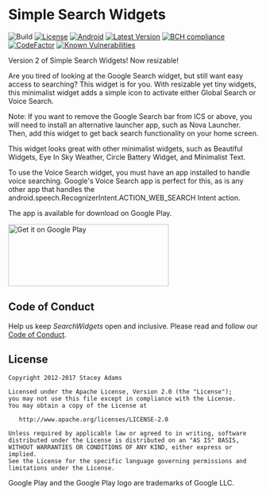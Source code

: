 # Simple Search Widgets

![Build](https://travis-ci.org/staceybellerose/SearchWidgets.svg?branch=master)
[![License](https://img.shields.io/badge/license-Apache%202-blue.svg)](https://raw.githubusercontent.com/staceybellerose/SearchWidgets/master/LICENSE)
[![Android](https://img.shields.io/badge/platform-android-green.svg)](https://developer.android.com/develop/index.html)
[![Latest Version](https://img.shields.io/github/release/staceybellerose/SearchWidgets.svg)](https://github.com/staceybellerose/SearchWidgets/releases)
[![BCH compliance](https://bettercodehub.com/edge/badge/staceybellerose/SearchWidgets?branch=master)](https://bettercodehub.com/)
[![CodeFactor](https://www.codefactor.io/repository/github/staceybellerose/searchwidgets/badge)](https://www.codefactor.io/repository/github/staceybellerose/randomwordgenerator)
[![Known Vulnerabilities](https://snyk.io/test/github/staceybellerose/searchwidgets/badge.svg)](https://snyk.io/test/github/staceybellerose/searchwidgets)

Version 2 of Simple Search Widgets! Now resizable!

Are you tired of looking at the Google Search widget, but still want easy access to searching? This widget is for you. With resizable yet tiny widgets, this minimalist widget adds a simple icon to activate either Global Search or Voice Search.

Note: If you want to remove the Google Search bar from ICS or above, you will need to install an alternative launcher app, such as Nova Launcher. Then, add this widget to get back search functionality on your home screen.

This widget looks great with other minimalist widgets, such as Beautiful Widgets, Eye In Sky Weather, Circle Battery Widget, and Minimalist Text.

To use the Voice Search widget, you must have an app installed to handle voice searching. Google's Voice Search app is perfect for this, as is any other app that handles the android.speech.RecognizerIntent.ACTION_WEB_SEARCH Intent action.

The app is available for download on Google Play.

<a href='https://play.google.com/store/apps/details?id=com.staceybellerose.simplewidgets&pcampaignid=MKT-Other-global-all-co-prtnr-py-PartBadge-Mar2515-1'><img alt='Get it on Google Play' src='https://play.google.com/intl/en_us/badges/images/generic/en_badge_web_generic.png' width='323px' height='125px'/></a>

## Code of Conduct

Help us keep _SearchWidgets_ open and inclusive. Please read and follow our [Code of Conduct](https://github.com/staceybellerose/SearchWidgets/blob/master/CODE_OF_CONDUCT.md).

## License

    Copyright 2012-2017 Stacey Adams

    Licensed under the Apache License, Version 2.0 (the "License");
    you may not use this file except in compliance with the License.
    You may obtain a copy of the License at

       http://www.apache.org/licenses/LICENSE-2.0

    Unless required by applicable law or agreed to in writing, software
    distributed under the License is distributed on an "AS IS" BASIS,
    WITHOUT WARRANTIES OR CONDITIONS OF ANY KIND, either express or implied.
    See the License for the specific language governing permissions and
    limitations under the License.

Google Play and the Google Play logo are trademarks of Google LLC.
